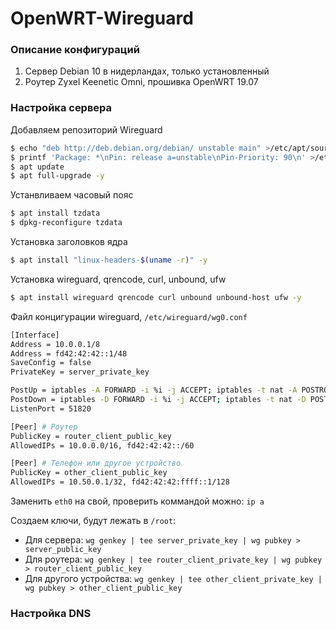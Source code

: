 # OpenWRT-Wireguard
### Описание конфигураций
1. Сервер Debian 10 в нидерландах, только установленный
2. Роутер Zyxel Keenetic Omni, прошивка OpenWRT 19.07

### Настройка сервера
Добавляем репозиторий Wireguard

```sh
$ echo "deb http://deb.debian.org/debian/ unstable main" >/etc/apt/sources.list.d/unstable.list
$ printf 'Package: *\nPin: release a=unstable\nPin-Priority: 90\n' >/etc/apt/preferences.d/limit-unstable
$ apt update
$ apt full-upgrade -y
```

Устанвливаем часовый пояс

```sh
$ apt install tzdata
$ dpkg-reconfigure tzdata
```
Установка заголовков ядра
```sh
$ apt install "linux-headers-$(uname -r)" -y
```
Установка wireguard, qrencode, curl, unbound, ufw
```sh
$ apt install wireguard qrencode curl unbound unbound-host ufw -y
```


Файл концигурации wireguard, `/etc/wireguard/wg0.conf`
```sh
[Interface]
Address = 10.0.0.1/8
Address = fd42:42:42::1/48
SaveConfig = false
PrivateKey = server_private_key

PostUp = iptables -A FORWARD -i %i -j ACCEPT; iptables -t nat -A POSTROUTING -o eth0 -j MASQUERADE; ip6tables -A FORWARD -i %i -j ACCEPT; ip6tables -t nat -A POSTROUTING -o eth0 -j MASQUERADE
PostDown = iptables -D FORWARD -i %i -j ACCEPT; iptables -t nat -D POSTROUTING -o eth0 -j MASQUERADE; ip6tables -D FORWARD -i %i -j ACCEPT; ip6tables -t nat -D POSTROUTING -o eth0 -j MASQUERADE
ListenPort = 51820

[Peer] # Роутер
PublicKey = router_client_public_key
AllowedIPs = 10.0.0.0/16, fd42:42:42::/60

[Peer] # Телефон или другое устройство
PublicKey = other_client_public_key
AllowedIPs = 10.50.0.1/32, fd42:42:42:ffff::1/128
```

Заменить `eth0` на свой, проверить коммандой можно: `ip a`

Создаем ключи, будут лежать в `/root`:
- Для сервера: `wg genkey | tee server_private_key | wg pubkey > server_public_key`
- Для роутера: `wg genkey | tee router_client_private_key | wg pubkey > router_client_public_key`
- Для другого устройства: `wg genkey | tee other_client_private_key | wg pubkey > other_client_public_key`

### Настройка DNS
